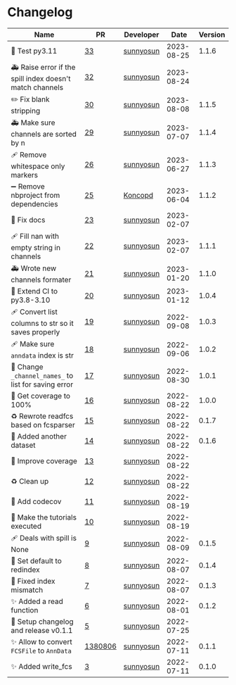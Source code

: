 # Changelog

<!-- prettier-ignore -->
Name | PR | Developer | Date | Version
--- | --- | --- | --- | ---
👷 Test py3.11 | [33](https://github.com/laminlabs/readfcs/pull/33) | [sunnyosun](https://github.com/sunnyosun) | 2023-08-25 | 1.1.6
🚑️ Raise error if the spill index doesn't match channels | [32](https://github.com/laminlabs/readfcs/pull/32) | [sunnyosun](https://github.com/sunnyosun) | 2023-08-24 |
✏️ Fix blank stripping | [30](https://github.com/laminlabs/readfcs/pull/30) | [sunnyosun](https://github.com/sunnyosun) | 2023-08-08 | 1.1.5
🚑️ Make sure channels are sorted by n | [29](https://github.com/laminlabs/readfcs/pull/29) | [sunnyosun](https://github.com/sunnyosun) | 2023-07-07 | 1.1.4
🩹 Remove whitespace only markers | [26](https://github.com/laminlabs/readfcs/pull/26) | [sunnyosun](https://github.com/sunnyosun) | 2023-06-27 | 1.1.3
➖ Remove nbproject from dependencies | [25](https://github.com/laminlabs/readfcs/pull/25) | [Koncopd](https://github.com/Koncopd) | 2023-06-04 | 1.1.2
💚 Fix docs | [23](https://github.com/laminlabs/readfcs/pull/23) | [sunnyosun](https://github.com/sunnyosun) | 2023-02-07 |
🩹 Fill nan with empty string in channels | [22](https://github.com/laminlabs/readfcs/pull/22) | [sunnyosun](https://github.com/sunnyosun) | 2023-02-07 | 1.1.1
🚑 Wrote new channels formater | [21](https://github.com/laminlabs/readfcs/pull/21) | [sunnyosun](https://github.com/sunnyosun) | 2023-01-20 | 1.1.0
👷 Extend CI to py3.8-3.10 | [20](https://github.com/laminlabs/readfcs/pull/20) | [sunnyosun](https://github.com/sunnyosun) | 2023-01-12 | 1.0.4
🩹 Convert list columns to str so it saves properly | [19](https://github.com/laminlabs/readfcs/pull/19) | [sunnyosun](https://github.com/sunnyosun) | 2022-09-08 | 1.0.3
🩹 Make sure `anndata` index is str | [18](https://github.com/laminlabs/readfcs/pull/18) | [sunnyosun](https://github.com/sunnyosun) | 2022-09-06 | 1.0.2
🐛 Change `_channel_names_` to list for saving error | [17](https://github.com/laminlabs/readfcs/pull/17) | [sunnyosun](https://github.com/sunnyosun) | 2022-08-30 | 1.0.1
🎨 Get coverage to 100% | [16](https://github.com/laminlabs/readfcs/pull/16) | [sunnyosun](https://github.com/sunnyosun) | 2022-08-22 | 1.0.0
♻️ Rewrote readfcs based on fcsparser | [15](https://github.com/laminlabs/readfcs/pull/15) | [sunnyosun](https://github.com/sunnyosun) | 2022-08-22 | 0.1.7
🍱 Added another dataset | [14](https://github.com/laminlabs/readfcs/pull/14) | [sunnyosun](https://github.com/sunnyosun) | 2022-08-22 | 0.1.6
🎨 Improve coverage | [13](https://github.com/laminlabs/readfcs/pull/13) | [sunnyosun](https://github.com/sunnyosun) | 2022-08-22 |
♻️ Clean up | [12](https://github.com/laminlabs/readfcs/pull/12) | [sunnyosun](https://github.com/sunnyosun) | 2022-08-22 |
👷 Add codecov | [11](https://github.com/laminlabs/readfcs/pull/11) | [sunnyosun](https://github.com/sunnyosun) | 2022-08-19 |
📝 Make the tutorials executed | [10](https://github.com/laminlabs/readfcs/pull/10) | [sunnyosun](https://github.com/sunnyosun) | 2022-08-19 |
🩹 Deals with spill is None | [9](https://github.com/laminlabs/readfcs/pull/9) | [sunnyosun](https://github.com/sunnyosun) | 2022-08-09 | 0.1.5
🎨 Set default to redindex | [8](https://github.com/laminlabs/readfcs/pull/8) | [sunnyosun](https://github.com/sunnyosun) | 2022-08-07 | 0.1.4
🎨 Fixed index mismatch | [7](https://github.com/laminlabs/readfcs/pull/7) | [sunnyosun](https://github.com/sunnyosun) | 2022-08-07 | 0.1.3
✨ Added a read function | [6](https://github.com/laminlabs/readfcs/pull/6) | [sunnyosun](https://github.com/sunnyosun) | 2022-08-01 | 0.1.2
🔖 Setup changelog and release v0.1.1 | [5](https://github.com/laminlabs/readfcs/pull/5) | [sunnyosun](https://github.com/sunnyosun) | 2022-07-25 |
✨ Allow to convert `FCSFile` to `AnnData` | [1380806](https://github.com/laminlabs/readfcs/commit/f883805feec636a5b160fe57f7b279fa292652a2) | [sunnyosun](https://github.com/sunnyosun) | 2022-07-11 | 0.1.1
✨ Added write_fcs | [3](https://github.com/laminlabs/readfcs/pull/3) | [sunnyosun](https://github.com/sunnyosun) | 2022-07-11 | 0.1.0
